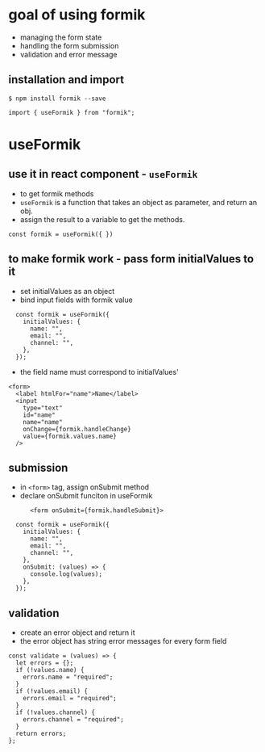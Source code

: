 # goal of using formik
- managing the form state
- handling the form submission
- validation and error message

## installation and import

```
$ npm install formik --save
```

```
import { useFormik } from "formik";
```

# useFormik

## use it in react component - `useFormik`
- to get formik methods
- `useFormik` is a function that takes an object as parameter, and return an obj.
-  assign the result to a variable to get the methods.
```
const formik = useFormik({ })
```

## to make formik work - pass form initialValues to it
- set initialValues as an object
- bind input fields with formik value
```
  const formik = useFormik({
    initialValues: {
      name: "",
      email: "",
      channel: "",
    },
  });
```
- the field name must correspond to initialValues'

```
<form>
  <label htmlFor="name">Name</label>
  <input
    type="text"
    id="name"
    name="name"
    onChange={formik.handleChange}
    value={formik.values.name}
  />
 ```
 
 ## submission
 - in `<form>` tag, assign onSubmit method
 - declare onSubmit funciton in useFormik

```
      <form onSubmit={formik.handleSubmit}>
```

```
  const formik = useFormik({
    initialValues: {
      name: "",
      email: "",
      channel: "",
    },
    onSubmit: (values) => {
      console.log(values);
    },
  });
  ```
  
## validation
- create an error object and return it
- the error object has string error messages for every form field
```
const validate = (values) => {
  let errors = {};
  if (!values.name) {
    errors.name = "required";
  }
  if (!values.email) {
    errors.email = "required";
  }
  if (!values.channel) {
    errors.channel = "required";
  }
  return errors;
};
```

 
